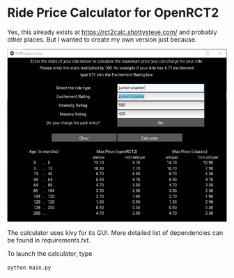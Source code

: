# Ride Price Calculator for OpenRCT2

Yes, this already exists at <https://rct2calc.shottysteve.com/> and probably other places. But I wanted to create my own version just because.


![Price Calculator window](pricecalculator.png)

The calculator uses kivy for its GUI. More detailed list of dependencies can be found in *requirements.txt*.

To launch the calculator, type

`python main.py`

